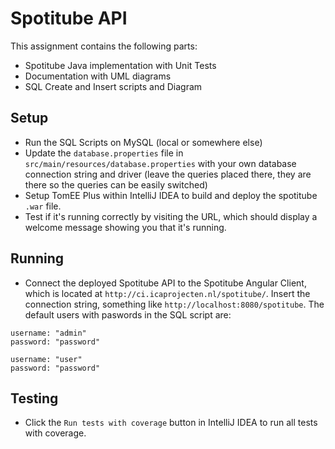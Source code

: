 # Spotitube API 
This assignment contains the following parts:
* Spotitube Java implementation with Unit Tests
* Documentation with UML diagrams
* SQL Create and Insert scripts and Diagram

## Setup
* Run the SQL Scripts on MySQL (local or somewhere else)
* Update the `database.properties` file in `src/main/resources/database.properties` with your own database connection string and driver (leave the queries placed there, they are there so the queries can be easily switched)
* Setup TomEE Plus within IntelliJ IDEA to build and deploy the spotitube `.war` file.
* Test if it's running correctly by visiting the URL, which should display a welcome message showing you that it's running.

## Running
* Connect the deployed Spotitube API to the Spotitube Angular Client, which is located at `http://ci.icaprojecten.nl/spotitube/`. Insert the connection string, something like `http://localhost:8080/spotitube`. The default users with paswords in the SQL script are: 

```
username: "admin"
password: "password"

username: "user"
password: "password"
```

## Testing
* Click the `Run tests with coverage` button in IntelliJ IDEA to run all tests with coverage.
